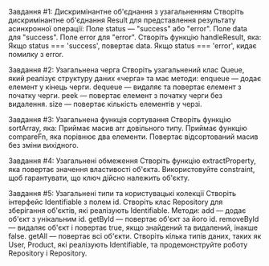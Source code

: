Завдання #1: Дискримінантне об'єднання з узагальненням
Створіть дискримінантне об'єднання Result для представлення результату асинхронної операції:
Поле status — "success" або "error".
Поле data для "success".
Поле error для "error".
Створіть функцію handleResult, яка:
Якщо status === 'success', повертає data.
Якщо status === 'error', кидає помилку з error.

Завдання #2: Узагальнена черга
Створіть узагальнений клас Queue, який реалізує структуру даних «черга» та має методи:
enqueue — додає елемент у кінець черги.
dequeue — видаляє та повертає елемент з початку черги.
peek — повертає елемент з початку черги без видалення.
size — повертає кількість елементів у черзі.

Завдання #3: Узагальнена функція сортування
Створіть функцію sortArray, яка:
Приймає масив arr довільного типу.
Приймає функцію compareFn, яка порівнює два елементи.
Повертає відсортований масив без зміни вихідного.

Завдання #4: Узагальнені обмеження
Створіть функцію extractProperty, яка повертає значення властивості об'єкта.
Використовуйте constraint, щоб гарантувати, що ключ дійсно належить об'єкту.

Завдання #5: Узагальнені типи та користувацькі колекції
Створіть інтерфейс Identifiable з полем id.
Створіть клас Repository для зберігання об'єктів, які реалізують Identifiable.
Методи:
add — додає об'єкт з унікальним id.
getById — повертає об'єкт за його id.
removeById — видаляє об'єкт і повертає true, якщо знайдений та видалений, інакше false.
getAll — повертає всі об'єкти.
Створіть кілька типів даних, таких як User, Product, які реалізують Identifiable, та продемонструйте роботу Repository<User> і Repository<Product>.